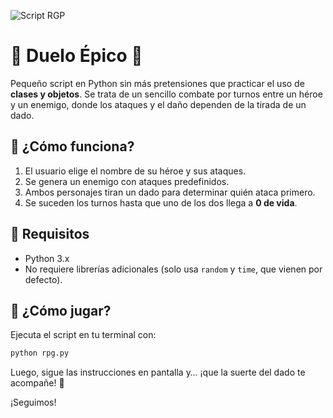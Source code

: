 ![Script RGP](https://repository-images.githubusercontent.com/955877872/fae2599d-45bc-44ba-9cb6-342e8ccc2081)

# 🏹 Duelo Épico 🏰  

Pequeño script en Python sin más pretensiones que practicar el uso de **clases y objetos**. Se trata de un sencillo combate por turnos entre un héroe y un enemigo, donde los ataques y el daño dependen de la tirada de un dado.  

## 🎲 ¿Cómo funciona?  
1. El usuario elige el nombre de su héroe y sus ataques.  
2. Se genera un enemigo con ataques predefinidos.  
3. Ambos personajes tiran un dado para determinar quién ataca primero.  
4. Se suceden los turnos hasta que uno de los dos llega a **0 de vida**.  

## 🔧 Requisitos  
- Python 3.x  
- No requiere librerías adicionales (solo usa `random` y `time`, que vienen por defecto).  

## 🚀 ¿Cómo jugar?  
Ejecuta el script en tu terminal con:  

```bash
python rpg.py
```

Luego, sigue las instrucciones en pantalla y… ¡que la suerte del dado te acompañe! 🎲

¡Seguimos!
